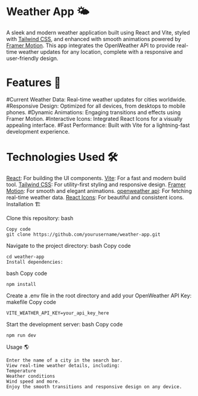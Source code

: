 <h1>Weather App 🌤️</h1>
A sleek and modern weather application built using React and Vite, styled with <a href="https://tailwindcss.com/">Tailwind CSS</a>, and enhanced with smooth animations powered by <a href="https://motion.dev/">Framer Motion</a>. This app integrates the OpenWeather API to provide real-time weather updates for any location, complete with a responsive and user-friendly design.

<h1>Features 🚀</h1>
#Current Weather Data: Real-time weather updates for cities worldwide.
#Responsive Design: Optimized for all devices, from desktops to mobile phones.
#Dynamic Animations: Engaging transitions and effects using Framer Motion.
#Interactive Icons: Integrated React Icons for a visually appealing interface.
#Fast Performance: Built with Vite for a lightning-fast development experience.




<h1>Technologies Used 🛠️</h1>
<a href="https://fr.react.dev/">React</a>: For building the UI components.
<a href="https://vite.dev/">Vite</a>: For a fast and modern build tool.
<a href="https://tailwindcss.com/">Tailwind CSS</a>: For utility-first styling and responsive design.
<a href="https://motion.dev/">Framer Motion</a>: For smooth and elegant animations.
<a href="https://openweathermap.org/api">openweather api</a>: For fetching real-time weather data.
<a href="https://react-icons.github.io/react-icons/">React Icons</a>: For beautiful and consistent icons.
Installation 🏗️




Clone this repository:
bash
```
Copy code
git clone https://github.com/yourusername/weather-app.git
```
Navigate to the project directory:
bash
Copy code
```
cd weather-app
Install dependencies:
```
bash
Copy code
```
npm install
```
Create a .env file in the root directory and add your OpenWeather API Key:
makefile
Copy code
```
VITE_WEATHER_API_KEY=your_api_key_here
```
Start the development server:
bash
Copy code
``` 
npm run dev
```
Usage 🌎
```
Enter the name of a city in the search bar.
View real-time weather details, including:
Temperature
Weather conditions
Wind speed and more.
Enjoy the smooth transitions and responsive design on any device.
```
